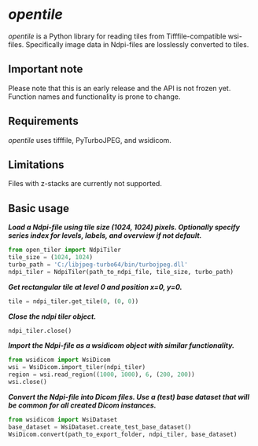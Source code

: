 # *opentile*
*opentile* is a Python library for reading tiles from Tifffile-compatible wsi-files. Specifically image data
in Ndpi-files are losslessly converted to tiles.

## Important note
Please note that this is an early release and the API is not frozen yet. Function names and functionality is prone to change.

## Requirements
*opentile* uses tifffile, PyTurboJPEG, and wsidicom.

## Limitations
Files with z-stacks are currently not supported.

## Basic usage
***Load a Ndpi-file using tile size (1024, 1024) pixels. Optionally specify series index for levels, labels, and overview if not default.***
```python
from open_tiler import NdpiTiler
tile_size = (1024, 1024)
turbo_path = 'C:/libjpeg-turbo64/bin/turbojpeg.dll'
ndpi_tiler = NdpiTiler(path_to_ndpi_file, tile_size, turbo_path)
```

***Get rectangular tile at level 0 and position x=0, y=0.***
```python
tile = ndpi_tiler.get_tile(0, (0, 0))
```

***Close the ndpi tiler object.***
```python
ndpi_tiler.close()
```

***Import the Ndpi-file as a wsidicom object with similar functionality.***
```python
from wsidicom import WsiDicom
wsi = WsiDicom.import_tiler(ndpi_tiler)
region = wsi.read_region((1000, 1000), 6, (200, 200))
wsi.close()
```

***Convert the Ndpi-file into Dicom files. Use a (test) base dataset that will be common for all created Dicom instances.***
```python
from wsidicom import WsiDataset
base_dataset = WsiDataset.create_test_base_dataset()
WsiDicom.convert(path_to_export_folder, ndpi_tiler, base_dataset)
```